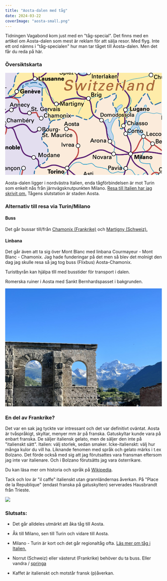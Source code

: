 ```yaml
---
title: "Aosta-dalen med tåg"
date: 2024-03-22
coverImage: "aosta-small.png"
---
```


Tidningen Vagabond kom just med en "tåg-special". Det finns med en artikel om Aosta-dalen som mest är reklam för att sälja resor. Med flyg. Inte ett ord nämns i "tåg-specialen" hur man tar tåget till Aosta-dalen. Men det får du reda på här.

### Översiktskarta

![](images/aosta-dalen_4.png?w=940)

Aosta-dalen ligger i nordvästra Italien, enda tågförbindelsen är mot Turin som enkelt nås från järnvägsknutpunkten Milano. [Resa till Italien har jag skrivit om.](https://www.trainfo.eu/italien-resa/) Tågens slutstation är staden Aosta.

### Alternativ till resa via Turin/Milano

#### Buss

Det går bussar till/från [Chamonix (Frankrike)](https://www.rome2rio.com/map/Aosta/Chamonix#r/Bus/s/0) och [Martigny (Schweiz).](https://www.rome2rio.com/map/Aosta/Martigny#r/Bus/s/0)

#### Linbana

Det går även att ta sig över Mont Blanc med linbana Courmayeur - Mont Blanc - Chamonix. Jag hade funderingar på det men så blev det molnigt den dag jag skulle resa så jag tog buss (Flixbus) Aosta-Chamonix.

Turistbyrån kan hjälpa tlll med busstider för transport i dalen.

Romerska ruiner i Aosta med Sankt Bernhardspasset i bakgrunden.

![](images/aosta-dalen_3.jpeg?w=1024)

### En del av Frankrike?

Det var en sak jag tyckte var intressant och det var definitivt oväntat. Aosta är tvåspråkigt, skyltar, menyer mm är på franska. Gatuskyltar kunde vara på enbart franska. De säljer italiensk gelato, men de säljer den inte på "italienskt sätt". Italien: välj storlek, sedan smaker. Icke-italienskt: välj hur många kulor du vill ha. Liknande fenomen med språk och gelato märks i t.ex Bolzano. Det förde också med sig att jag förutsattes vara fransman eftersom jag inte var italienare. Och i Bolzano förutsätts jag vara österrikare.

Du kan läsa mer om historia och språk på [Wikipedia](https://en.wikipedia.org/wiki/Aosta_Valley).

Tack och lov är "il caffe" italienskt utan grannländernas åverkan. På "Place de la Republique" (endast franska på gatuskylten) serverades Hausbrandt från Trieste.

![](images/4d1b91f2-8544-469f-816f-552c64a0bf2b_1_201_a.jpg?w=768)

### Slutsats:

- Det går alldeles utmärkt att åka tåg till Aosta.

- Åk till Milano, sen till Turin och vidare till Aosta.

- Milano - Turin är kort och det går regionaltåg ofta. [Läs mer om tåg i Italien.](https://www.trainfo.eu/italien/)

- Norrut (Schweiz) eller västerut (Frankrike) behöver du ta buss. Eller vandra / [springa](https://montblanc.utmb.world/races/utmb)

- Kaffet är italienskt och motstår fransk (p)åverkan.
